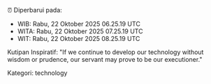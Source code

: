 ⏰ Diperbarui pada:
- WIB: Rabu, 22 Oktober 2025 06.25.19 UTC
- WITA: Rabu, 22 Oktober 2025 07.25.19 UTC
- WIT: Rabu, 22 Oktober 2025 08.25.19 UTC

Kutipan Inspiratif:
"If we continue to develop our technology without wisdom or prudence, our servant may prove to be our executioner."


Kategori: technology

